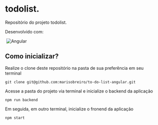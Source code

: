 # todolist.
Repositório do projeto todolist. 

Desenvolvido com:

&nbsp;![Angular](https://img.shields.io/badge/angular-%23DD0031.svg?style=for-the-badge&logo=angular&logoColor=white)

## Como inicializar?
Realize o clone deste repositório na pasta de sua preferência em seu terminal

`git clone git@github.com:marisobreiro/to-do-list-angular.git`


Acesse a pasta do projeto via terminal e inicialize o backend da aplicação

`npm run backend`


Em seguida, em outro terminal, inicialize o fronend da aplicação

`npm start`
